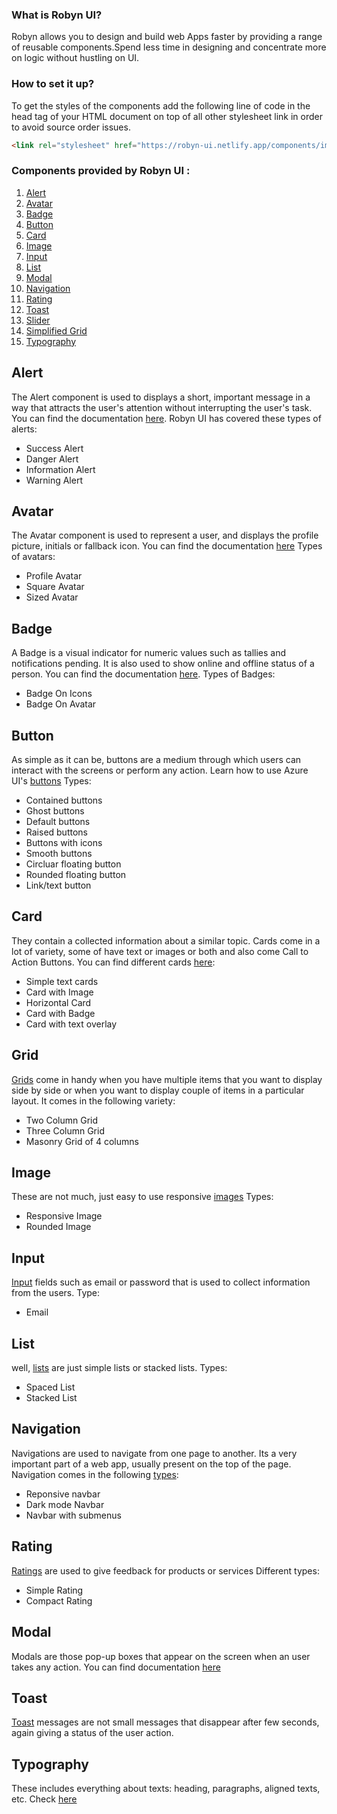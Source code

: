 ### What is Robyn UI?
Robyn allows you to design and build web Apps faster by providing a range of reusable components.Spend less time in designing and concentrate more on logic without hustling on UI.

### How to set it up?
To get the styles of the components add the following line of code in the head tag of your HTML document on top of all other stylesheet link in order to avoid source order issues.
```html
<link rel="stylesheet" href="https://robyn-ui.netlify.app/components/import.css">
```

### Components provided by Robyn UI :
1.  [Alert](#alert)
2.  [Avatar](#avatar)
3.  [Badge](#badge)
4.  [Button](#button)
5.  [Card](#card)
6.  [Image](#image)
7.  [Input](#input)
8.  [List](#list)
9.  [Modal](#modal)
10. [Navigation](#navigation)
11. [Rating](#rating)
12. [Toast](#toast)
13. [Slider](#slider)
14. [Simplified Grid](#Grid)
15. [Typography](#typography)

## Alert
The Alert component is used to displays a short, important message in a way that attracts the user's attention without interrupting the user's task.
You can find the documentation [here](https://robyn-ui.netlify.app/components/alert/alert.html).
Robyn UI has covered these types of alerts:
- Success Alert
- Danger Alert
- Information Alert
- Warning Alert

## Avatar
The Avatar component is used to represent a user, and displays the profile picture, initials or fallback icon.
You can find the documentation [here](https://robyn-ui.netlify.app/components/avatar/avatar.html)
Types of avatars:
- Profile Avatar
- Square Avatar
- Sized Avatar

## Badge
A Badge is a visual indicator for numeric values such as tallies and notifications pending. It is also used to show online and offline status of a person.
You can find the documentation [here](https://robyn-ui.netlify.app/components/badge/badge.html).
Types of Badges:
- Badge On Icons
- Badge On Avatar

## Button
As simple as it can be, buttons are a medium through which users can interact with the screens or perform any action.
Learn how to use Azure UI's [buttons](https://azure-ui.netlify.app/components/button/button.html)
Types:
- Contained buttons
- Ghost buttons
- Default buttons
- Raised buttons
- Buttons with icons
- Smooth buttons
- Circluar floating button
- Rounded floating button
- Link/text button

## Card
They contain a collected information about a similar topic. Cards come in a lot of variety, some of have text or images or both and also come Call to Action Buttons.
You can find different cards [here](https://azure-ui.netlify.app/components/card/card.html):
- Simple text cards
- Card with Image
- Horizontal Card
- Card with Badge
- Card with text overlay

## Grid
[Grids](https://azure-ui.netlify.app/components/grid/grid.html) come in handy when you have multiple items that you want to display side by side or when you want to display couple of items in a particular layout.
It comes in the following variety:
 - Two Column Grid
 - Three Column Grid
 - Masonry Grid of 4 columns

## Image
These are not much, just easy to use responsive [images](https://azure-ui.netlify.app/components/image/image.html)
Types:
- Responsive Image
- Rounded Image


## Input
[Input](https://azure-ui.netlify.app/components/input/input.html) fields such as email or password that is used to collect information from the users.
Type:
- Email

## List
well, [lists](https://azure-ui.netlify.app/components/list/list.html) are just simple lists or stacked lists.
Types:
- Spaced List
- Stacked List

## Navigation
Navigations are used to navigate from one page to another. Its a very important part of a web app, usually present on the top of the page.
Navigation comes in the following [types](https://azure-ui.netlify.app/components/nav/doc-nav.html):
- Reponsive navbar
- Dark mode Navbar
- Navbar with submenus

## Rating
[Ratings](https://azure-ui.netlify.app/components/rating/rating.html) are used to give feedback for products or services
Different types:
- Simple Rating
- Compact Rating

## Modal 
Modals are those pop-up boxes that appear on the screen when an user takes any action.
You can find documentation [here](https://azure-ui.netlify.app/components/modal/modal.html)

## Toast
[Toast](https://azure-ui.netlify.app/components/toast/toast.html) messages are not small messages that disappear after few seconds, again giving a status of the user action.

## Typography
These includes everything about texts: heading, paragraphs, aligned texts, etc.
Check [here](https://azure-ui.netlify.app/components/text/text.html)
